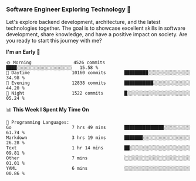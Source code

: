 ### Software Engineer Exploring Technology 🚀 

Let's explore backend development, architecture, and the latest technologies together. The goal is to showcase excellent skills in software development, share knowledge, and have a positive impact on society. Are you ready to start this journey with me?

<!--START_SECTION:waka-->
**I'm an Early 🐤** 

```text
🌞 Morning                4526 commits        ████░░░░░░░░░░░░░░░░░░░░░   15.58 % 
🌆 Daytime                10160 commits       █████████░░░░░░░░░░░░░░░░   34.98 % 
🌃 Evening                12838 commits       ███████████░░░░░░░░░░░░░░   44.20 % 
🌙 Night                  1522 commits        █░░░░░░░░░░░░░░░░░░░░░░░░   05.24 % 
```


📊 **This Week I Spent My Time On** 

```text
💬 Programming Languages: 
Go                       7 hrs 49 mins       ███████████████░░░░░░░░░░   61.74 % 
Markdown                 3 hrs 19 mins       ███████░░░░░░░░░░░░░░░░░░   26.28 % 
Text                     1 hr 14 mins        ██░░░░░░░░░░░░░░░░░░░░░░░   09.81 % 
Other                    7 mins              ░░░░░░░░░░░░░░░░░░░░░░░░░   01.01 % 
YAML                     6 mins              ░░░░░░░░░░░░░░░░░░░░░░░░░   00.86 % 
```


<!--END_SECTION:waka-->
